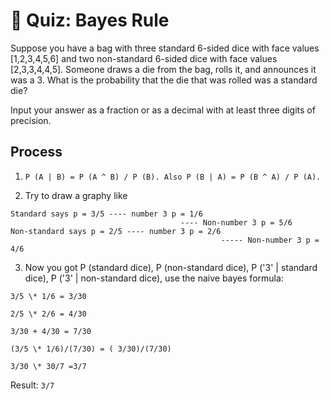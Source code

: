 # 🧪 Quiz: Bayes Rule

Suppose you have a bag with three standard 6-sided dice with face values [1,2,3,4,5,6] and two non-standard 6-sided dice with face values [2,3,3,4,4,5]. Someone draws a die from the bag, rolls it, and announces it was a 3. What is the probability that the die that was rolled was a standard die?

Input your answer as a fraction or as a decimal with at least three digits of precision.

## Process

1. `P (A | B) = P (A ^ B) / P (B). Also P (B | A) = P (B ^ A) / P (A).`

2. Try to draw a graphy like

```
Standard says p = 3/5 ---- number 3 p = 1/6
                                      ---- Non-number 3 p = 5/6
Non-standard says p = 2/5 ---- number 3 p = 2/6
                                               ----- Non-number 3 p = 4/6
```

3. Now you got P (standard dice), P (non-standard dice), P ('3' | standard dice), P ('3' | non-standard dice), use the naive bayes formula:

```
3/5 \* 1/6 = 3/30

2/5 \* 2/6 = 4/30

3/30 + 4/30 = 7/30

(3/5 \* 1/6)/(7/30) = ( 3/30)/(7/30)

3/30 \* 30/7 =3/7
```

Result: `3/7`
